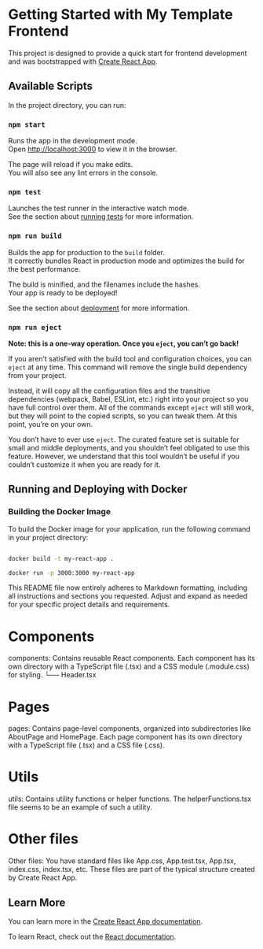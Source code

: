 # Getting Started with My Template Frontend

This project is designed to provide a quick start for frontend development and was bootstrapped with [Create React App](https://github.com/facebook/create-react-app).

## Available Scripts

In the project directory, you can run:

### `npm start`

Runs the app in the development mode.  
Open [http://localhost:3000](http://localhost:3000) to view it in the browser.

The page will reload if you make edits.  
You will also see any lint errors in the console.

### `npm test`

Launches the test runner in the interactive watch mode.  
See the section about [running tests](https://facebook.github.io/create-react-app/docs/running-tests) for more information.

### `npm run build`

Builds the app for production to the `build` folder.  
It correctly bundles React in production mode and optimizes the build for the best performance.

The build is minified, and the filenames include the hashes.  
Your app is ready to be deployed!

See the section about [deployment](https://facebook.github.io/create-react-app/docs/deployment) for more information.

### `npm run eject`

**Note: this is a one-way operation. Once you `eject`, you can’t go back!**

If you aren’t satisfied with the build tool and configuration choices, you can `eject` at any time. This command will remove the single build dependency from your project.

Instead, it will copy all the configuration files and the transitive dependencies (webpack, Babel, ESLint, etc.) right into your project so you have full control over them. All of the commands except `eject` will still work, but they will point to the copied scripts, so you can tweak them. At this point, you’re on your own.

You don’t have to ever use `eject`. The curated feature set is suitable for small and middle deployments, and you shouldn’t feel obligated to use this feature. However, we understand that this tool wouldn’t be useful if you couldn’t customize it when you are ready for it.

## Running and Deploying with Docker

### Building the Docker Image

To build the Docker image for your application, run the following command in your project directory:

```bash

docker build -t my-react-app .

docker run -p 3000:3000 my-react-app
```

This README file now entirely adheres to Markdown formatting, including all instructions and sections you requested. Adjust and expand as needed for your specific project details and requirements.

# Components

components: Contains reusable React components. Each component has its own directory with a TypeScript file (.tsx) and a CSS module (.module.css) for styling.
└── Header.tsx

# Pages

pages: Contains page-level components, organized into subdirectories like AboutPage and HomePage. Each page component has its own directory with a TypeScript file (.tsx) and a CSS file (.css).

# Utils

utils: Contains utility functions or helper functions. The helperFunctions.tsx file seems to be an example of such a utility.

# Other files

Other files: You have standard files like App.css, App.test.tsx, App.tsx, index.css, index.tsx, etc. These files are part of the typical structure created by Create React App.

## Learn More

You can learn more in the [Create React App documentation](https://facebook.github.io/create-react-app/docs/getting-started).

To learn React, check out the [React documentation](https://reactjs.org/).
